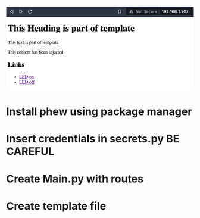![Webserver](../images/web_server1.png)
# Install phew using package manager

# Insert credentials in secrets.py BE CAREFUL

# Create Main.py with routes

# Create template file



